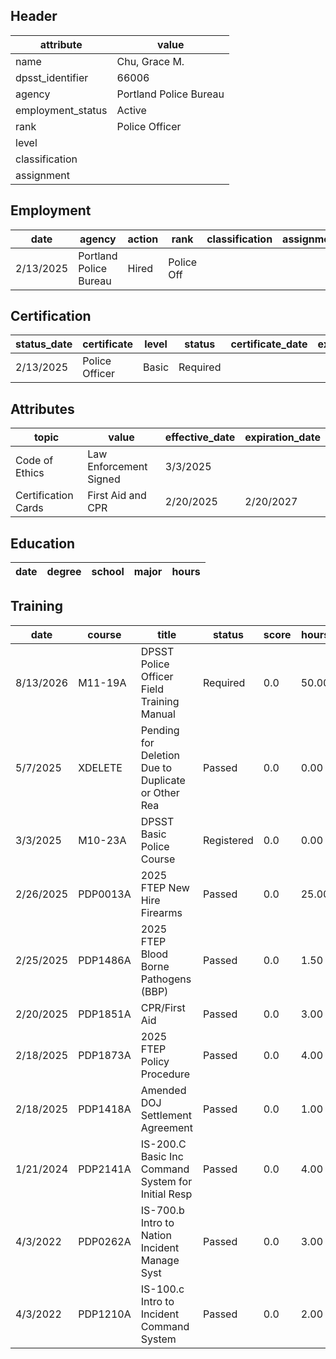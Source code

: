 ## Header
| attribute | value |
| --------- | ----- |
| name | Chu, Grace M. |
| dpsst_identifier | 66006 |
| agency | Portland Police Bureau |
| employment_status | Active |
| rank | Police Officer |
| level |  |
| classification |  |
| assignment |  |
## Employment
| date | agency | action | rank | classification | assignment |
| ---- | ------ | ------ | ---- | -------------- | ---------- |
| 2/13/2025 | Portland Police Bureau | Hired | Police Off |  |  |
## Certification
| status_date | certificate | level | status | certificate_date | expiration_date | probation_date |
| ----------- | ----------- | ----- | ------ | ---------------- | --------------- | -------------- |
| 2/13/2025 | Police Officer | Basic | Required |  |  | 8/13/2026 |
## Attributes
| topic | value | effective_date | expiration_date |
| ----- | ----- | -------------- | --------------- |
| Code of Ethics | Law Enforcement Signed | 3/3/2025 |  |
| Certification Cards | First Aid and CPR | 2/20/2025 | 2/20/2027 |
## Education
| date | degree | school | major | hours |
| ---- | ------ | ------ | ----- | ----- |
## Training
| date | course | title | status | score | hours |
| ---- | ------ | ----- | ------ | ----- | ----- |
| 8/13/2026 | M11-19A | DPSST Police Officer Field Training Manual | Required | 0.0 | 50.00 |
| 5/7/2025 | XDELETE | Pending for Deletion Due to Duplicate or Other Rea | Passed | 0.0 | 0.00 |
| 3/3/2025 | M10-23A | DPSST Basic Police Course | Registered | 0.0 | 0.00 |
| 2/26/2025 | PDP0013A | 2025 FTEP New Hire Firearms | Passed | 0.0 | 25.00 |
| 2/25/2025 | PDP1486A | 2025 FTEP Blood Borne Pathogens (BBP) | Passed | 0.0 | 1.50 |
| 2/20/2025 | PDP1851A | CPR/First Aid | Passed | 0.0 | 3.00 |
| 2/18/2025 | PDP1873A | 2025 FTEP Policy  Procedure | Passed | 0.0 | 4.00 |
| 2/18/2025 | PDP1418A | Amended DOJ Settlement Agreement | Passed | 0.0 | 1.00 |
| 1/21/2024 | PDP2141A | IS-200.C Basic Inc Command System for Initial Resp | Passed | 0.0 | 4.00 |
| 4/3/2022 | PDP0262A | IS-700.b Intro to Nation Incident Manage Syst | Passed | 0.0 | 3.00 |
| 4/3/2022 | PDP1210A | IS-100.c Intro to Incident Command System | Passed | 0.0 | 2.00 |

